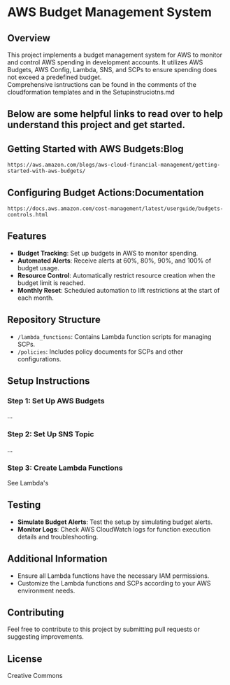 # AWS Budget Management System

## Overview
This project implements a budget management system for AWS to monitor and control AWS spending in development accounts. It utilizes AWS Budgets, AWS Config, Lambda, SNS, and SCPs to ensure spending does not exceed a predefined budget.  
Comprehensive isntructions can be found in the comments of the cloudformation templates and in the Setupinstruciotns.md

## Below are some helpful links to read over to help understand this project and get started.

## Getting Started with AWS Budgets:Blog
    https://aws.amazon.com/blogs/aws-cloud-financial-management/getting-started-with-aws-budgets/

## Configuring Budget Actions:Documentation
    https://docs.aws.amazon.com/cost-management/latest/userguide/budgets-controls.html

## Features
- **Budget Tracking**: Set up budgets in AWS to monitor spending.
- **Automated Alerts**: Receive alerts at 60%, 80%, 90%, and 100% of budget usage.
- **Resource Control**: Automatically restrict resource creation when the budget limit is reached.
- **Monthly Reset**: Scheduled automation to lift restrictions at the start of each month.

## Repository Structure
- `/lambda_functions`: Contains Lambda function scripts for managing SCPs.
- `/policies`: Includes policy documents for SCPs and other configurations.

## Setup Instructions
### Step 1: Set Up AWS Budgets
...

### Step 2: Set Up SNS Topic
...

### Step 3: Create Lambda Functions
See Lambda's 

## Testing
- **Simulate Budget Alerts**: Test the setup by simulating budget alerts.
- **Monitor Logs**: Check AWS CloudWatch logs for function execution details and troubleshooting.

## Additional Information
- Ensure all Lambda functions have the necessary IAM permissions.
- Customize the Lambda functions and SCPs according to your AWS environment needs.

## Contributing
Feel free to contribute to this project by submitting pull requests or suggesting improvements.

## License
Creative Commons
